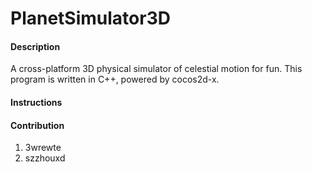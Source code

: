 # PlanetSimulator3D

#### Description
A cross-platform 3D physical simulator of celestial motion for fun.
This program is written in C++, powered by cocos2d-x.

#### Instructions


#### Contribution

1. 3wrewte
2. szzhouxd
